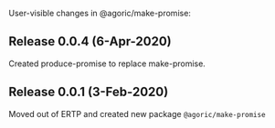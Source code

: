 User-visible changes in @agoric/make-promise:

## Release 0.0.4 (6-Apr-2020)

Created produce-promise to replace make-promise.

## Release 0.0.1 (3-Feb-2020)

Moved out of ERTP and created new package `@agoric/make-promise`
